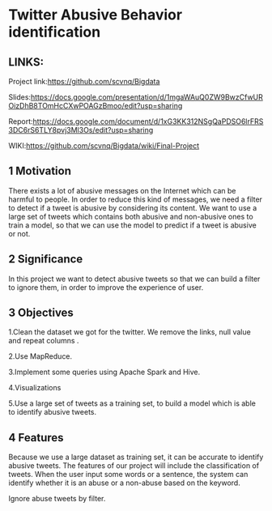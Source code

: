# Twitter Abusive Behavior identification

## LINKS:
Project link:https://github.com/scvnq/Bigdata

Slides:https://docs.google.com/presentation/d/1mgaWAuQ0ZW9BwzCfwUROizDhB8TOmHcCXwPOAGzBmoo/edit?usp=sharing

Report:https://docs.google.com/document/d/1xG3KK312NSgQaPDSO6lrFRS3DC6rS6TLY8pvj3Ml3Os/edit?usp=sharing

WIKI:https://github.com/scvnq/Bigdata/wiki/Final-Project

## 1 Motivation
There exists a lot of abusive messages on the Internet which can be harmful to people. In order to reduce this kind of messages, we need a filter to detect if a tweet is abusive by considering its content. We want to use a large set of tweets which contains both abusive and non-abusive ones to train a model, so that we can use the model to predict if a tweet is abusive or not.

## 2 Significance
In this project we want to detect abusive tweets so that we can build a filter to ignore them, in order to improve the experience of user.

## 3 Objectives

1.Clean the dataset we got for the twitter. We remove the links, null value and repeat columns .

2.Use MapReduce.

3.Implement some queries using Apache Spark and Hive.

4.Visualizations

5.Use a large set of tweets as a training set, to build a model which is able to identify abusive tweets.

## 4 Features

Because we use a large dataset as training set, it can be accurate to identify abusive tweets. The features of our project will include the classification of tweets. When the user input some words or a sentence, the system can identify whether it is an abuse or a non-abuse based on the keyword.

Ignore abuse tweets by filter.
